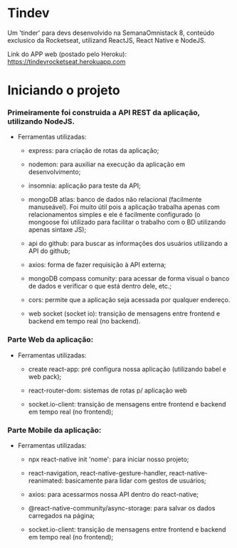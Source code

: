 # Tindev

Um 'tinder' para devs desenvolvido na SemanaOmnistack 8, conteúdo exclusico da Rocketseat, utilizand ReactJS, React Native e NodeJS.

Link do APP web (postado pelo Heroku): https://tindevrocketseat.herokuapp.com

# Iniciando o projeto

### Primeiramente foi construida a API REST da aplicação, utilizando NodeJS.

- Ferramentas utilizadas:

  - express: para criação de rotas da aplicação;

  - nodemon: para auxiliar na execução da aplicação em desenvolvimento;

  - insomnia: aplicação para teste da API;

  - mongoDB atlas: banco de dados não relacional (facilmente manuseável). Foi muito útil pois a aplicação trabalha apenas com relacionamentos simples e ele é facilmente configurado (o mongoose foi utilizado para facilitar o trabalho com o BD utilizando apenas sintaxe JS);

  - api do github: para buscar as informações dos usuários utilizando a API do github;

  - axios: forma de fazer requisição à API externa;

  - mongoDB compass comunity: para acessar de forma visual o banco de dados e verificar o que está dentro dele, etc.;

  - cors: permite que a aplicação seja acessada por qualquer endereço.

  - web socket (socket io): transição de mensagens entre frontend e backend em tempo real (no backend).

### Parte Web da aplicação:

- Ferramentas utilizadas:

  - create react-app: pré configura nossa aplicação (utilizando babel e web pack);

  - react-router-dom: sistemas de rotas p/ aplicação web

  - socket.io-client: transição de mensagens entre frontend e backend em tempo real (no frontend);

### Parte Mobile da aplicação:

- Ferramentas utilizadas:

  - npx react-native init 'nome': para iniciar nosso projeto;

  - react-navigation, react-native-gesture-handler, react-native-reanimated: basicamente para lidar com gestos de usuários;

  - axios: para acessarmos nossa API dentro do react-native;

  - @react-native-community/async-storage: para salvar os dados carregados na página;

  - socket.io-client: transição de mensagens entre frontend e backend em tempo real (no frontend);
